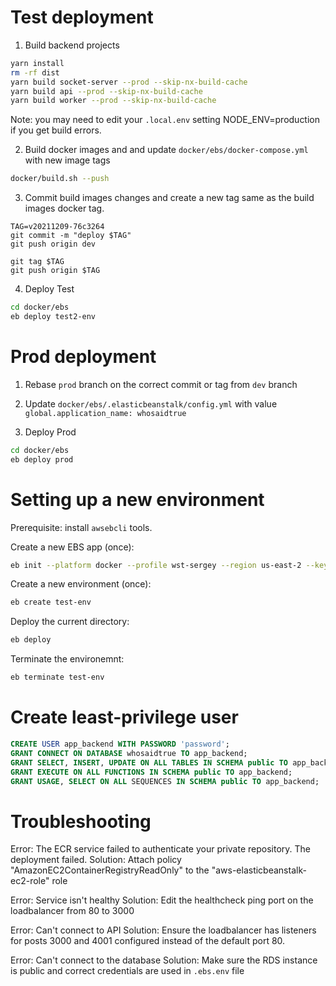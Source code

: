 # Test deployment

1. Build backend projects

```bash
yarn install
rm -rf dist
yarn build socket-server --prod --skip-nx-build-cache
yarn build api --prod --skip-nx-build-cache
yarn build worker --prod --skip-nx-build-cache
```

Note: you may need to edit your `.local.env` setting NODE_ENV=production if you get build errors.

2. Build docker images and and update `docker/ebs/docker-compose.yml` with new image tags

```bash
docker/build.sh --push
```

3. Commit build images changes and create a new tag same as the build images docker tag.

```
TAG=v20211209-76c3264
git commit -m "deploy $TAG"
git push origin dev

git tag $TAG
git push origin $TAG
```

4. Deploy Test

```bash
cd docker/ebs
eb deploy test2-env
```



# Prod deployment

1. Rebase `prod` branch on the correct commit or tag from `dev` branch

2. Update `docker/ebs/.elasticbeanstalk/config.yml` with value `global.application_name: whosaidtrue`

3. Deploy Prod

```bash
cd docker/ebs
eb deploy prod
```



# Setting up a new environment

Prerequisite: install `awsebcli` tools.

Create a new EBS app (once):
```bash
eb init --platform docker --profile wst-sergey --region us-east-2 --key key-sergey whosaidtrue-backend
```

Create a new environment (once):
```bash
eb create test-env
```

Deploy the current directory:
```bash
eb deploy
```

Terminate the environemnt:
```bash
eb terminate test-env
```


# Create least-privilege user

```sql
CREATE USER app_backend WITH PASSWORD 'password';
GRANT CONNECT ON DATABASE whosaidtrue TO app_backend;
GRANT SELECT, INSERT, UPDATE ON ALL TABLES IN SCHEMA public TO app_backend;
GRANT EXECUTE ON ALL FUNCTIONS IN SCHEMA public TO app_backend;
GRANT USAGE, SELECT ON ALL SEQUENCES IN SCHEMA public TO app_backend;
```


# Troubleshooting

Error: The ECR service failed to authenticate your private repository. The deployment failed.
Solution: Attach policy "AmazonEC2ContainerRegistryReadOnly" to the "aws-elasticbeanstalk-ec2-role" role

Error: Service isn't healthy
Solution: Edit the healthcheck ping port on the loadbalancer from 80 to 3000

Error: Can't connect to API
Solution: Ensure the loadbalancer has listeners for posts 3000 and 4001 configured instead of the default port 80.

Error: Can't connect to the database
Solution: Make sure the RDS instance is public and correct credentials are used in `.ebs.env` file